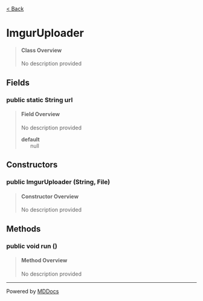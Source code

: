 [< Back](../README.md)
# ImgurUploader #
>#### Class Overview ####
>No description provided
## Fields ##
### public static String url ###
>#### Field Overview ####
>No description provided
>
>**default**<br />
>&nbsp;&nbsp;&nbsp;&nbsp;&nbsp;&nbsp;null
>
## Constructors ##
### public ImgurUploader (String, File) ###
>#### Constructor Overview ####
>No description provided
>
## Methods ##
### public void run () ###
>#### Method Overview ####
>No description provided
>

---
Powered by [MDDocs](https://github.com/VRCube/MDDocs)